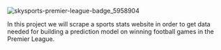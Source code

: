 ![skysports-premier-league-badge_5958904](https://github.com/footkol/Portfolio/assets/79214748/a80b32fa-8012-4328-bbde-90b73146c18d)

In this project we will scrape a sports stats website in order to get data needed for building a prediction model on winning football games in the Premier League. 

